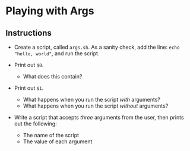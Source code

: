 # Playing with Args
## Instructions
- Create a script, called `args.sh`. As a sanity check, add the line: `echo "hello, world"`, and run the script.

- Print out `$0`. 
  - What does this contain?

- Print out `$1`. 
  - What happens when you run the script _with_ arguments?
  - What happens when you run the script _without_ arguments?

- Write a script that accepts _three_ arguments from the user, then prints out the following:
  - The name of the script
  - The value of each argument
  